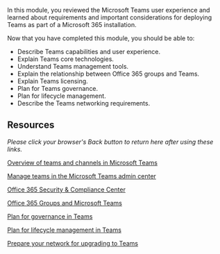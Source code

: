 In this module, you reviewed the Microsoft Teams user experience and learned about requirements and important considerations for deploying Teams as part of a Microsoft 365 installation. 

Now that you have completed this module, you should be able to:
  
- Describe Teams capabilities and user experience.
- Explain Teams core technologies.
- Understand Teams management tools.
- Explain the relationship between Office 365 groups and Teams.
- Explain Teams licensing.
- Plan for Teams governance.  
- Plan for lifecycle management.
- Describe the Teams networking requirements.

## Resources

*Please click your browser's Back button to return here after using these links.*

[Overview of teams and channels in Microsoft Teams](https://docs.microsoft.com/microsoftteams/teams-channels-overview)

[Manage teams in the Microsoft Teams admin center](https://docs.microsoft.com/microsoftteams/manage-teams-in-modern-portal)

[Office 365 Security & Compliance Center](https://docs.microsoft.com/office365/servicedescriptions/office-365-platform-service-description/office-365-securitycompliance-center)

[Office 365 Groups and Microsoft Teams](https://docs.microsoft.com/microsoftteams/office-365-groups)

[Plan for governance in Teams](https://docs.microsoft.com/MicrosoftTeams/plan-teams-governance)

[Plan for lifecycle management in Teams](https://docs.microsoft.com/MicrosoftTeams/plan-teams-lifecycle)

[Prepare your network for upgrading to Teams](https://docs.microsoft.com/microsoftteams/upgrade-prepare-environment-prepare-network)
